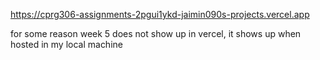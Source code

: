 https://cprg306-assignments-2pgui1ykd-jaimin090s-projects.vercel.app  

for some reason week 5 does not show up in vercel, it shows up when hosted in my local machine
